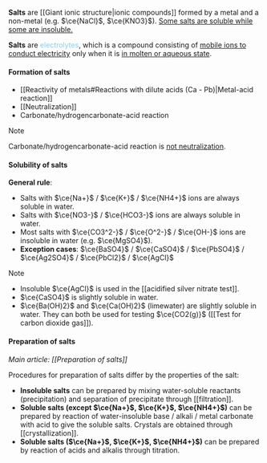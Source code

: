 **Salts** are [[Giant ionic structure|ionic compounds]] formed by a metal and a non-metal (e.g. $\ce{NaCl}$, $\ce{KNO3}$). <u>Some salts are soluble while some are insoluble.</u>

**Salts** are <span style="color: skyblue">electrolytes</span>, which is a compound consisting of <u>mobile ions to conduct electricity</u> only when it is <u>in molten or aqueous state</u>.

#### Formation of salts
- [[Reactivity of metals#Reactions with dilute acids (Ca - Pb)|Metal-acid reaction]]
- [[Neutralization]]
- Carbonate/hydrogencarbonate-acid reaction

> [!note]
> Carbonate/hydrogencarbonate-acid reaction is <u>not neutralization</u>.

#### Solubility of salts
**General rule**:
- Salts with $\ce{Na+}$ / $\ce{K+}$ / $\ce{NH4+}$ ions are always soluble in water.
- Salts with $\ce{NO3-}$ / $\ce{HCO3-}$ ions are always soluble in water.
- Most salts with $\ce{CO3^2-}$ / $\ce{O^2-}$ / $\ce{OH-}$ ions are insoluble in water (e.g. $\ce{MgSO4}$).
- **Exception cases**: $\ce{BaSO4}$ / $\ce{CaSO4}$ / $\ce{PbSO4}$ / $\ce{Ag2SO4}$ / $\ce{PbCl2}$ / $\ce{AgCl}$

> [!note]
> - Insoluble $\ce{AgCl}$ is used in the [[acidified silver nitrate test]].
> - $\ce{CaSO4}$ is slightly soluble in water.
> - $\ce{Ba(OH)2}$ and $\ce{Ca(OH)2}$ (limewater) are slightly soluble in water. They can both be used for testing $\ce{CO2(g)}$ ([[Test for carbon dioxide gas]]).

#### Preparation of salts
*Main article: [[Preparation of salts]]*

Procedures for preparation of salts differ by the properties of the salt:
- **Insoluble salts** can be prepared by mixing water-soluble reactants (precipitation) and separation of precipitate through [[filtration]].
- **Soluble salts (except $\ce{Na+}$, $\ce{K+}$, $\ce{NH4+}$)** can be prepared by reaction of water-insoluble base / alkali / metal carbonate with acid to give the soluble salts. Crystals are obtained through [[crystallization]].
- **Soluble salts ($\ce{Na+}$, $\ce{K+}$, $\ce{NH4+}$)** can be prepared by reaction of acids and alkalis through titration.
